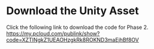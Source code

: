 # Download the Unity Asset

Click the following link to download the code for Phase 2.
https://my.pcloud.com/publink/show?code=XZTINgkZ1UEAOHzgkRk8ROKND3maEjhBf8OV